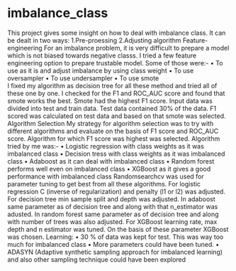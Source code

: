 # imbalance_class
This project gives some insight on how to deal with imbalance class.
It can be dealt in two ways:
1.Pre-proessing
2.Adjusting algorithm
Feature-engineering
For an imbalance problem, it is very difficult to prepare a model which is not biased towards negative classs. I tried a few feature engineering option to prepare trustable model. Some of those were:-
•	To use as it is and adjust imbalance by using class weight
•	To use oversampler
•	To use undersampler
•	To use smote    
I fixed my algorithm as decision tree for all these method and tried all of these one by one. I checked for the F1  and ROC_AUC score and found that smote works the best. Smote had the highest F1 score. Input data was divided into test and train data. Test data contained 30% of the data. F1 scored was calculated on  test data and based on that smote was selected.
Algorithm Selection
My strategy for algorithm selection was to try with different algorithms and evaluate on the basis of F1 score and ROC_AUC score. Algorithm for which F1 score was highest was selected. 
Algorithm tried by me was:-
•	Logistic regression with class weights as it was imbalanced class
•	Decision tress with class weights as it was imbalanced class
•	Adaboost as it can deal with imbalanced class
•	Random forest performs well even on imbalanced class
•	XGBoost as it gives a good performance with imbalanced class
Randomsearchcv was used for parameter tuning to get best from all these algorithms. For logistic regression C (inverse of regularization) and penalty (l1 or l2) was adjusted. For decision tree min sample split and depth was adjusted. In adaboost same parameter as of decision tree and along with that n_estimator was adusted. In random forest same parameter as of decision tree and along with number of trees was also adjusted.   For XGBoost learning rate, max depth and n estimator was tuned.
On the basis of these parameter XGBoost was chosen.
Learning:
•	30 % of data was kept for test. This was way too much for imbalanced class
•	More parameters could have been tuned.
•	ADASYN (Adaptive synthetic sampling approach for imbalanced learning) and also other sampling technique could have been explored

